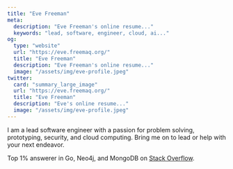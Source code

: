 ```yaml
---
title: "Eve Freeman"
meta:
  description: "Eve Freeman's online resume..."
  keywords: "lead, software, engineer, cloud, ai..."
og:
  type: "website"
  url: "https://eve.freemaq.org/"
  title: "Eve Freeman"
  description: "Eve Freeman's online resume..."
  image: "/assets/img/eve-profile.jpeg"
twitter:
  card: "summary_large_image"
  url: "https://eve.freemaq.org/"
  title: "Eve Freeman"
  description: "Eve's online resume..."
  image: "/assets/img/eve-profile.jpeg"
---
```

I am a lead software engineer with a passion for problem 
solving, prototyping, security, and cloud computing. 
Bring me on to lead or help with your next endeavor.

Top 1% answerer in Go, Neo4j, and MongoDB on [Stack Overflow](https://stackoverflow.com/users/683201/eve-freeman).
